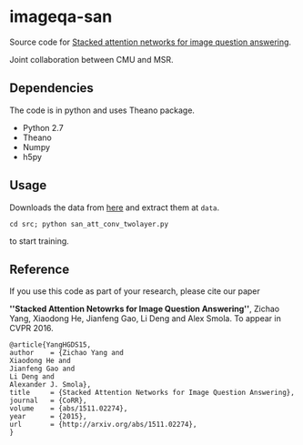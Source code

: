 # imageqa-san
Source code for
[Stacked attention networks for image question answering](http://arxiv.org/abs/1511.02274).

Joint collaboration between CMU and MSR.

## Dependencies
The code is in python and uses Theano package.
- Python 2.7
- Theano
- Numpy
- h5py


## Usage
Downloads the data from [here](https://drive.google.com/file/d/0BxWe_IuTnMFcUHBhTnFHbzEzaDA/view?usp=sharing) and extract them at ```data```.
```
cd src; python san_att_conv_twolayer.py
```
to start training.

## Reference
If you use this code as part of your research, please cite our paper

**''Stacked Attention Netowrks for Image Question Answering''**,
Zichao Yang, Xiaodong He, Jianfeng Gao, Li Deng and Alex Smola.
To appear in CVPR 2016.

```
@article{YangHGDS15,
author    = {Zichao Yang and
Xiaodong He and
Jianfeng Gao and
Li Deng and
Alexander J. Smola},
title     = {Stacked Attention Networks for Image Question Answering},
journal   = {CoRR},
volume    = {abs/1511.02274},
year      = {2015},
url       = {http://arxiv.org/abs/1511.02274},
}
```
